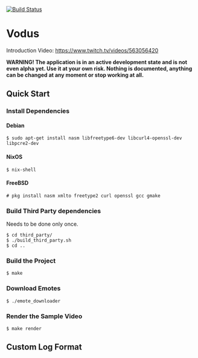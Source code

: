 [![Build Status](https://github.com/tsoding/vodus/workflows/CI/badge.svg)](https://github.com/tsoding/vodus/actions)

# Vodus

Introduction Video: https://www.twitch.tv/videos/563056420

**WARNING! The application is in an active development state and is not even
alpha yet. Use it at your own risk. Nothing is documented, anything can be
changed at any moment or stop working at all.**

## Quick Start

### Install Dependencies

#### Debian

```console
$ sudo apt-get install nasm libfreetype6-dev libcurl4-openssl-dev libpcre2-dev
```

#### NixOS

```console
$ nix-shell
```

#### FreeBSD
```console
# pkg install nasm xmlto freetype2 curl openssl gcc gmake
```

### Build Third Party dependencies

Needs to be done only once.

``` console
$ cd third_party/
$ ./build_third_party.sh
$ cd ..
```

### Build the Project

```console
$ make
```

### Download Emotes

```console
$ ./emote_downloader
```

### Render the Sample Video

```console
$ make render
```

## Custom Log Format

<!-- TODO: document how to parse custom log formats with message_regex config parameter -->

